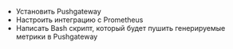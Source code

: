 - Установить Pushgateway
- Настроить интеграцию с Prometheus
- Написать Bash скрипт, который будет пушить генерируемые метрики в Pushgateway
